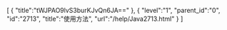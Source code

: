 [
	{
		"title":"tWJPAO9lvS3burKJvQn6JA=="
	},
	{
		"level":"1",
		"parent_id":"0",
		"id":"2713",
		"title":"使用方法",
		"url":"/help/Java2713.html"
	}
]